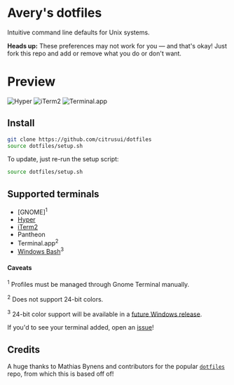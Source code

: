 # Avery's dotfiles

Intuitive command line defaults for Unix systems.

**Heads up:** These preferences may not work for you — and that's okay! Just fork this repo and add or remove what you do or don't want.

# Preview

![Hyper](https://cloud.githubusercontent.com/assets/9056756/20459995/44101458-aea3-11e6-8d86-56e8d4551831.PNG)
![iTerm2](https://cloud.githubusercontent.com/assets/9056756/20459993/440e7c88-aea3-11e6-87e4-2785a2b5f564.PNG)
![Terminal.app](https://cloud.githubusercontent.com/assets/9056756/20459994/440f5478-aea3-11e6-94a4-05a86c8f8734.PNG)

## Install

```sh
git clone https://github.com/citrusui/dotfiles
source dotfiles/setup.sh
```

To update, just re-run the setup script:

```sh
source dotfiles/setup.sh
```

## Supported terminals

- [GNOME]<sup>1</sup>
- [Hyper](https://hyper.is)
- [iTerm2](https://www.iterm2.com)
- Pantheon
- Terminal.app<sup>2</sup>
- [Windows Bash](https://msdn.microsoft.com/commandline/wsl/about)<sup>3</sup>

#### Caveats

<sup>1</sup> Profiles must be managed through Gnome Terminal manually.

<sup>2</sup> Does not support 24-bit colors.

<sup>3</sup> 24-bit color support will be available in a [future Windows release](https://blogs.msdn.microsoft.com/commandline/2016/09/22/24-bit-color-in-the-windows-console/).

If you'd to see your terminal added, open an [issue](https://github.com/citrusui/dotfiles/issues)!

## Credits

A huge thanks to Mathias Bynens and contributors for the popular [`dotfiles`](https://github.com/mathiasbynens/dotfiles) repo, from which this is based off of!

